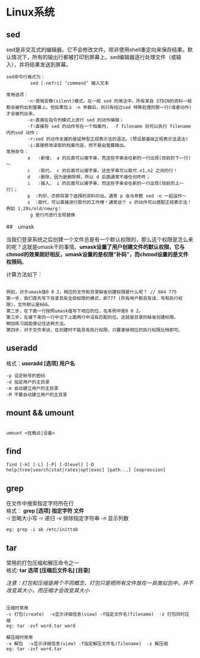 # Linux系统

## sed

sed是非交互式的编辑器。它不会修改文件，除非使用shell重定向来保存结果。默认情况下，所有的输出行都被打印到屏幕上。sed编辑器逐行处理文件（或输入），并将结果发送到屏幕。

```
sed命令行格式为：
         sed [-nefri] ‘command’ 输入文本    

常用选项：
        -n∶使用安静(silent)模式。在一般 sed 的用法中，所有来自 STDIN的资料一般都会被列出到萤幕上。但如果加上 -n 参数后，则只有经过sed 特殊处理的那一行(或者动作)才会被列出来。
        -e∶直接在指令列模式上进行 sed 的动作编辑；
        -f∶直接将 sed 的动作写在一个档案内， -f filename 则可以执行 filename 内的sed 动作；
        -r∶sed 的动作支援的是延伸型正规表示法的语法。(预设是基础正规表示法语法)
        -i∶直接修改读取的档案内容，而不是由萤幕输出。       
常用命令：
        a   ∶新增， a 的后面可以接字串，而这些字串会在新的一行出现(目前的下一行)～
        c   ∶取代， c 的后面可以接字串，这些字串可以取代 n1,n2 之间的行！
        d   ∶删除，因为是删除啊，所以 d 后面通常不接任何咚咚；
        i   ∶插入， i 的后面可以接字串，而这些字串会在新的一行出现(目前的上一行)；
        p  ∶列印，亦即将某个选择的资料印出。通常 p 会与参数 sed -n 一起运作～
        s  ∶取代，可以直接进行取代的工作哩！通常这个 s 的动作可以搭配正规表示法！例如 1,20s/old/new/g！
         g 是行内进行全局替换
```

##　umask

当我们登录系统之后创建一个文件总是有一个默认权限的，那么这个权限是怎么来的呢？这就是umask干的事情。**umask设置了用户创建文件的默认权限，它与chmod的效果刚好相反，umask设置的是权限“补码”，而chmod设置的是文件权限码**。

计算方法如下：

```

例如，对于umask值0 0 2，相应的文件和目录缺省创建权限是什么呢？ // 664 775
第一步，我们首先写下目录具有全部权限的模式，即777 (所有用户都具有读、写和执行权限)，文件默认是666。
第二步，在下面一行按照umask值写下相应的位，在本例中是0 0 2。
第三步，在接下来的一行中记下上面两行中没有匹配的位。这就是目录的缺省创建权限。
稍加练习就能够记住这种方法。
第四步，对于文件来说，在创建时不能具有执行权限，只要拿掉相应的执行权限比特即可。

```

## useradd

格式：**useradd [选项] 用户名**
```
-p 设定帐号的密码
-d 指定用户的主目录
-m 自动建立用户的主目录
-M 不要自动建立用户的主目录
```

## mount && umount

```mount [选项] <-t 类型> [-o 挂载选项] <设备> <挂载点>

umount <挂载点|设备>
```

## find

```
find [-H] [-L] [-P] [-Olevel] [-D help|tree|search|stat|rates|opt|exec] [path...] [expression]

```

## grep

在文件中搜索指定字符所在行   
格式： **grep [选项] 指定字符 文件**  
-i 忽略大小写 -r 递归  -v 排除指定字符串  -n 显示列数 
  
```
eg: grep -i ab /etc/inittab 

```

## tar

常用的打包压缩和解压命令之一<br/>格式: **tar 选项 [压缩后文件名] [目录]** 

*注意：打包和压缩是两个不同概念，打包只是把所有文件放在一具类似包中，并不改变其大小，而压缩才会改变其大小*

```

压缩时常用    
-c 打包(create)  -v显示详细信息(view) -f指定文件名(filename)  -z 打包同时压缩    
eg: tar -zvf word.tar word    

解压缩时常用    
-x 解包  -v显示详细信息(view) -f指定解压文件名(filename)  -z 解压缩    
eg: tar -zxf word.tar    
 
```
